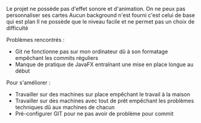 Le projet ne possède pas d'effet sonore et d'animation.
On ne peux pas personnaliser ses cartes
Aucun background n'est fourni c'est celui de base qui est plan 
Il ne possède que le niveau facile et ne permet pas un choix de difficulté

Problèmes rencontrés : 
- Git ne fonctionne pas sur mon ordinateur dû à son formatage empêchant les commits réguliers
- Manque de pratique de JavaFX entraînant une mise en place longue au début 

Pour s'améliorer : 
- Travailler sur des machines sur place empêchant le travail à la maison
- Travailler sur des machines avec tout de prêt empêchant les problèmes techniques dû aux machines de chacun
- Pré-configurer GIT pour ne pas avoir de problème pour commit